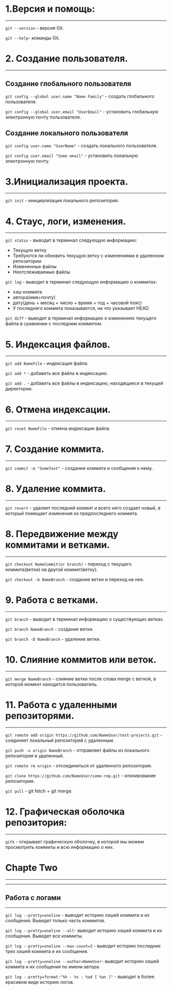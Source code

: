 # 1.Версия и помощь:
---

`git --version` - версия Git.

`git --help`- команды Git.

# 2. Создание пользователя.
---
## Создание глобального пользователя

`git config --global user.name "Name Family"` - создать глобального пользователя.

`git config --global user.email "UserEmail"` - установить глобальную электронную почту пользователя. 

## Создание локального пользователя

`git config user.name "UserName"` - создать локального пользователя.

`git config user.email "Some email"` - установить локальную электронную почту.

# 3.Инициализация проекта.
---

`git init` - инициализация локального репозитория.

# 4. Стаус, логи, изменения.
---

`git status` - выводит в терминал следующую информацию:
- Текущую ветку
- Требуются ли обновить текущую ветку с изменениями в удаленном репозитории
- Измененные файлы
- Неотслеживаемые файлы

`git log` - выводит в терминал следующую информацию о коммитах:
- хэш коммита
- автора(имя+почту)
- дату(день + месяц + число + время + год + часовой пояс)
- У последнего коммита показывается, на что указывает HEAD

`git diff` - выводит в терминал информацию о изменениях текущего файла в сравнении с последним коммитом.

# 5. Индексация файлов.
---

`git add NameFile` - индексация файла.

`git add *` - добавить все файла в индексацию.

`git add .` - добавить все файлы в индексацию, находящиеся в текущей директории.

# 6. Отмена индексации.
---

`git reset NameFile` - отмена индексации файла.

# 7. Создание коммита.
---

`git commit -m "SomeText"` - создание коммита и сообщения к нему.

# 8. Удаление коммита.
---

`git revert` - удаляет последний коммит и всего него создает новый, в который помещает изменения из предпоследнего коммита.

# 8. Передвижение между коммитами и ветками.
---

`git checkout NameCommit(or branch)` - переход с текущего коммита(ветки) на другой коммит(ветку).

`git checkout -b NameBranch` - создание ветки и переход на нее.

# 9. Работа с ветками.
---

`git branch` - выводит в терминал информацию о существующих ветках.

`git branch NameBranch` - создание ветки.

`git branch -D NameBranch` - удаление ветки.

# 10. Слияние коммитов или веток.
---
`git merge NameBranch` - слияние ветки после слова merge с веткой, в которой момент находится пользователь.

# 11. Работа с удаленными репозиторями.
---

`git remote add origin https://github.com/NameUser/test-projects.git` - соединяет локальный репозиторий с удаленным.

`git push -u origin NameBranch` - отправляет файлы из локального репозитория в удаленный.

`git remote rm origin` - отсоединиться от удаленного репозитория.

`git clone https://github.com/NameUser/some-rep.git` - клонирование репозитория.

`git pull` - git fetch + git merge.

# 12. Графическая оболочка репозитория:
---

`gitk` - открывает графическую оболочку, в которой мы можем просмотреть коммиты и всю информацию о них.

# Chapte Two
---
---
## Работа с логами
---

`git log --pretty=oneline` - выводит историю хэшей коммита и их сообщения. Выведет только часть коммитов.

`git log --pretty=oneline --all`- выводит историю хэшей коммита и их сообщения. Выведет все коммиты.

`git log --pretty=oneline --max-count=3` - выводит историю последних трех хэшей коммита и их сообщения.

`git log --pretty=oneline --author=NameUser`- выводит историю хэшей коммита и их сообщения по имени автора.

`git log --pretty=format:"%h - %s : %ad [ %an ]"` - выводит в более красивом виде историю логов.